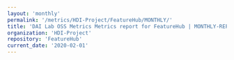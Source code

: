 ```yaml
---
layout: 'monthly'
permalink: '/metrics/HDI-Project/FeatureHub/MONTHLY/'
title: 'DAI Lab OSS Metrics Metrics report for FeatureHub | MONTHLY-REPORT-2020-02-01'
organization: 'HDI-Project'
repository: 'FeatureHub'
current_date: '2020-02-01'
---
```


